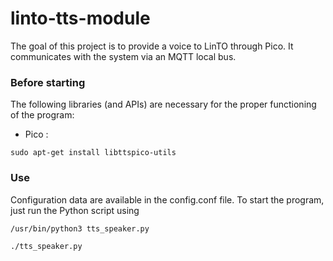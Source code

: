 # linto-tts-module

The goal of this project is to provide a voice to LinTO through Pico.
It communicates with the system via an MQTT local bus.

### Before starting

The following libraries (and APIs) are necessary for the proper functioning of the program:

* Pico :
```
sudo apt-get install libttspico-utils
```

### Use

Configuration data are available in the config.conf file.
To start the program, just run the Python script using
```
/usr/bin/python3 tts_speaker.py
```

```
./tts_speaker.py
```
